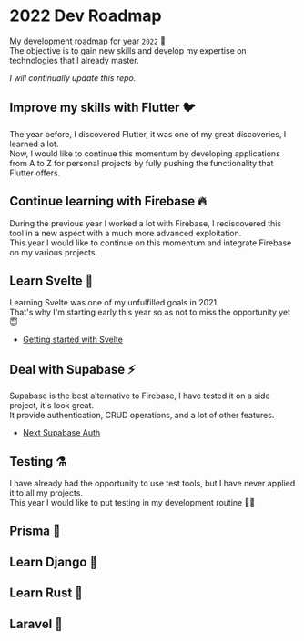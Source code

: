 # 2022 Dev Roadmap

My development roadmap for year `2022` 🚀  
The objective is to gain new skills and develop my expertise on technologies that I already master.

_I will continually update this repo._

## Improve my skills with Flutter 🐦

The year before, I discovered Flutter, it was one of my great discoveries, I learned a lot.  
Now, I would like to continue this momentum by developing applications from A to Z for personal projects by fully pushing the functionality that Flutter offers.

<!-- 1. []() -->

## Continue learning with Firebase 🔥

During the previous year I worked a lot with Firebase, I rediscovered this tool in a new aspect with a much more advanced exploitation.  
This year I would like to continue on this momentum and integrate Firebase on my various projects.

## Learn Svelte 💫

Learning Svelte was one of my unfulfilled goals in 2021.  
That's why I'm starting early this year so as not to miss the opportunity yet 😇

- [Getting started with Svelte](https://github.com/daoodaba975/lets.svelte)

## Deal with Supabase ⚡

Supabase is the best alternative to Firebase, I have tested it on a side project, it's look great.  
It provide authentication, CRUD operations, and a lot of other features.

- [Next Supabase Auth](https://github.com/daoodaba975/next.supabase.auth)

## Testing ⚗️

I have already had the opportunity to use test tools, but I have never applied it to all my projects.  
This year I would like to put testing in my development routine ✊🏽

## Prisma 💎

## Learn Django 🐍

## Learn Rust 🐇

## Laravel 🔴
